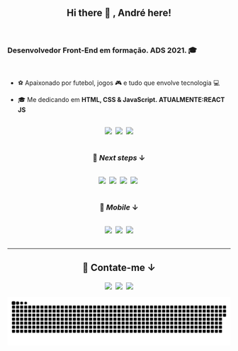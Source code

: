   ## <p align='center'> Hi there 👋 , André here!
  </p>
  <br>  
  
  ### Desenvolvedor Front-End em formação.  ADS 2021. 🎓
  <br>
  
  - ⚽ Apaixonado por futebol, jogos 🎮 e tudo que envolve tecnologia 💻
 
  - 🎓 Me dedicando em  **HTML, CSS & JavaScript. ATUALMENTE:REACT JS**
  
  <br>

  <div align='center'>
  <img src="https://img.shields.io/badge/HTML5-E34F26?style=for-the-badge&logo=html5&logoColor=white">&nbsp;
  <img src="https://img.shields.io/badge/CSS3-1572B6?style=for-the-badge&logo=css3&logoColor=white">&nbsp;
  <img src="https://img.shields.io/badge/JavaScript-F7DF1E?style=for-the-badge&logo=javascript&logoColor=black">
  </div>
  <br>
 
 
 
  ###  <p align='center'>  🚀  **<em>Next steps**</em>  ↓ </p>
  <br>
  
  <div align='center'>
  <img src="https://img.shields.io/badge/React-20232A?style=for-the-badge&logo=react&logoColor=61DAFB">&nbsp;
  <img src="https://img.shields.io/badge/Vue.js-35495E?style=for-the-badge&logo=vuedotjs&logoColor=4FC08D">&nbsp;
  <img src="https://img.shields.io/badge/Sass-CC6699?style=for-the-badge&logo=sass&logoColor=white">&nbsp;
  <img src="https://img.shields.io/badge/Node.js-339933?style=for-the-badge&logo=nodedotjs&logoColor=white">&nbsp;
  <br>
  <br>
  
  ###  <p align='center'>  📱  **<em>Mobile**</em>  ↓ </p>
  <br>
  <img src="https://img.shields.io/badge/Flutter-02569B?style=for-the-badge&logo=flutter&logoColor=white">&nbsp;
  <img src="https://img.shields.io/badge/React_Native-20232A?style=for-the-badge&logo=react&logoColor=61DAFB">&nbsp;
  <img src="https://img.shields.io/badge/Kotlin-0095D5?&style=for-the-badge&logo=kotlin&logoColor=white">
  </div>
 
   <br>
   <hr>
  
 ##   <p align='center'> 📝 Contate-me ↓ </p>
  
  
  <div align='center'>
  <a href="https://www.linkedin.com/in/andlz/" target="_blank"><img src="https://img.shields.io/badge/LinkedIn-0077B5?style=for-the-badge&logo=linkedin&logoColor=white" target="_blank"></a>&nbsp;
  <a href="mailto:andrelsilvadocarmo@gmail.com"><img src="https://img.shields.io/badge/Gmail-D14836?style=for-the-badge&logo=gmail&logoColor=white" target="_blank"></a>&nbsp;
  <a href="https://twitter.com/andlz21" target="_blank"><img src="https://img.shields.io/badge/Twitter-1DA1F2?style=for-the-badge&logo=twitter&logoColor=white" target="_blank">   </a>
  </div>
  
   ![Snake animation](https://github.com/andlz21/andlz21/blob/output/github-contribution-grid-snake.svg)
